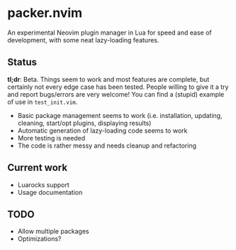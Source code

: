 # packer.nvim
An experimental Neovim plugin manager in Lua for speed and ease of development, with some neat
lazy-loading features.

## Status
**tl;dr**: Beta. Things seem to work and most features are complete, but certainly not every edge
case has been tested. People willing to give it a try and report bugs/errors are very welcome! You
can find a (stupid) example of use in `test_init.vim`.

- Basic package management seems to work (i.e. installation, updating, cleaning, start/opt plugins,
  displaying results)
- Automatic generation of lazy-loading code seems to work
- More testing is needed
- The code is rather messy and needs cleanup and refactoring

## Current work
- Luarocks support
- Usage documentation

## TODO
- Allow multiple packages
- Optimizations?
